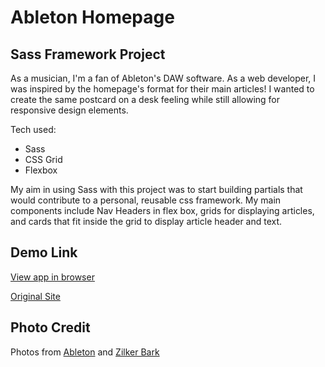 # Ableton Homepage

## Sass Framework Project

As a musician, I'm a fan of Ableton's DAW software. As a web developer,
I was inspired by the homepage's format for their main articles!
I wanted to create the same postcard on a desk feeling while
still allowing for responsive design elements.

Tech used:

- Sass
- CSS Grid
- Flexbox

My aim in using Sass with this project was to start building partials
that would contribute to a personal, reusable css framework. My main
components include Nav Headers in flex box, grids for displaying articles,
and cards that fit inside the grid to display article header and text.

## Demo Link

[View app in browser](https://cdpadilla42.github.io/Ableton/)

[Original Site](https://www.ableton.com/en/)

## Photo Credit

Photos from [Ableton](https://www.ableton.com/en/) and [Zilker Bark](https://www.zilkerbark.com/)
